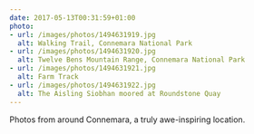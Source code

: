 ```yaml
---
date: 2017-05-13T00:31:59+01:00
photo:
- url: /images/photos/1494631919.jpg
  alt: Walking Trail, Connemara National Park
- url: /images/photos/1494631920.jpg
  alt: Twelve Bens Mountain Range, Connemara National Park
- url: /images/photos/1494631921.jpg
  alt: Farm Track
- url: /images/photos/1494631922.jpg
  alt: The Aisling Siobhan moored at Roundstone Quay
---
```

Photos from around Connemara, a truly awe-inspiring location.
